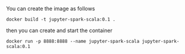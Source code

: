 You can create the image as follows

```
docker build -t jupyter-spark-scala:0.1 .
```

then you can create and start the container

```
docker run -p 8888:8888 --name jupyter-spark-scala jupyter-spark-scala:0.1
```
